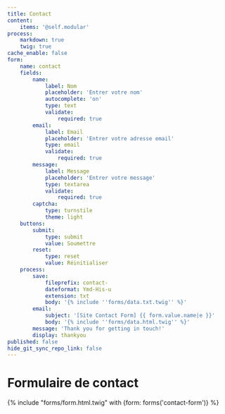 ```yaml
---
title: Contact
content:
    items: '@self.modular'
process:
    markdown: true
    twig: true
cache_enable: false
form:
    name: contact
    fields:
        name:
            label: Nom
            placeholder: 'Entrer votre nom'
            autocomplete: 'on'
            type: text
            validate:
                required: true
        email:
            label: Email
            placeholder: 'Entrer votre adresse email'
            type: email
            validate:
                required: true
        message:
            label: Message
            placeholder: 'Entrer votre message'
            type: textarea
            validate:
                required: true
        captcha:
            type: turnstile
            theme: light
    buttons:
        submit:
            type: submit
            value: Soumettre
        reset:
            type: reset
            value: Réinitialiser
    process:
        save:
            fileprefix: contact-
            dateformat: Ymd-His-u
            extension: txt
            body: '{% include ''forms/data.txt.twig'' %}'
        email:
            subject: '[Site Contact Form] {{ form.value.name|e }}'
            body: '{% include ''forms/data.html.twig'' %}'
        message: 'Thank you for getting in touch!'
        display: thankyou
published: false
hide_git_sync_repo_link: false
---
```


# Formulaire de contact
{% include "forms/form.html.twig" with {form: forms('contact-form')} %}